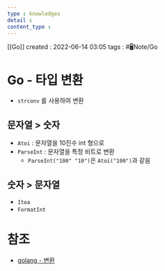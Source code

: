 ```yaml
---
type : knowledges
detail : 
content_type :
---
```


[[Go]]
created : 2022-06-14 03:05
tags : #🖥️Note/Go 

# Go - 타입 변환
- `strconv` 를 사용하여 변환

## 문자열 > 숫자
- `Atoi` : 문자열을 10진수 int 형으로
- `ParseInt` : 문자열을 특정 비트로 변환
	- `ParseInt("100" "10")`은 `Atoi("100")`과 같음

## 숫자 > 문자열
- `Itoa`
- `FormatInt`

# 참조
- [golang - 변환](https://jacking75.github.io/go_convert/)
